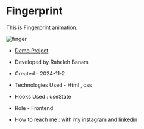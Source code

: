 # Fingerprint
This is Fingerprint animation.

![finger](https://github.com/user-attachments/assets/fbc03fa7-4d2b-483f-b259-76e7d35444a2)

- [Demo Project](https://code-banu.github.io/Fingerprint/)

- Developed by Raheleh Banam

- Created - 2024-11-2

- Technologies Used - Html , css 

- Hooks Used : useState 

- Role - Frontend

- How to reach me : with my [instagram](https://www.instagram.com/code_banu?igsh=MXdzZm9ucG1tODF0Yg==) and [linkedin](https://www.linkedin.com/in/raheleh-banam-344287230)
